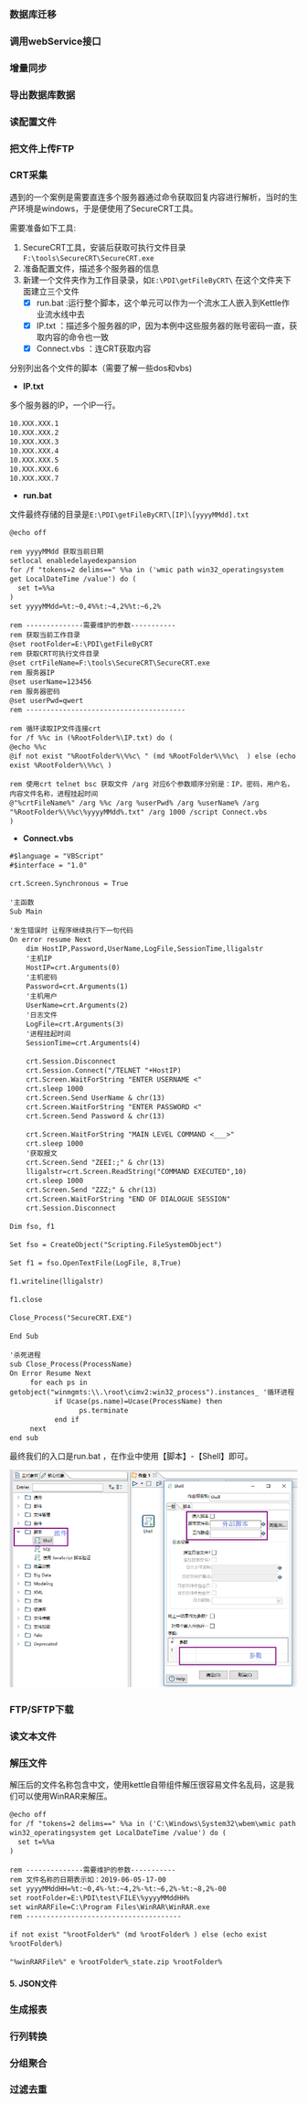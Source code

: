 <!-- ## 的案例积累 -->
### 数据库迁移
### 调用webService接口
### 增量同步
### 导出数据库数据
### 读配置文件
### 把文件上传FTP
### CRT采集

遇到的一个案例是需要直连多个服务器通过命令获取回复内容进行解析，当时的生产环境是windows，于是便使用了SecureCRT工具。

需要准备如下工具:

1. SecureCRT工具，安装后获取可执行文件目录`F:\tools\SecureCRT\SecureCRT.exe`
2. 准备配置文件，描述多个服务器的信息
3. 新建一个文件夹作为工作目录录，如`E:\PDI\getFileByCRT\` 在这个文件夹下面建立三个文件
   - [X] run.bat :运行整个脚本，这个单元可以作为一个流水工人嵌入到Kettle作业流水线中去
   - [X] IP.txt ：描述多个服务器的IP，因为本例中这些服务器的账号密码一直，获取内容的命令也一致
   - [X] Connect.vbs ：连CRT获取内容

分别列出各个文件的脚本（需要了解一些dos和vbs)

* **IP.txt**

多个服务器的IP，一个IP一行。

```dos
10.XXX.XXX.1
10.XXX.XXX.2
10.XXX.XXX.3
10.XXX.XXX.4
10.XXX.XXX.5
10.XXX.XXX.6
10.XXX.XXX.7
```

* **run.bat**

文件最终存储的目录是`E:\PDI\getFileByCRT\[IP]\[yyyyMMdd].txt`

```dos
@echo off

rem yyyyMMdd 获取当前日期
setlocal enabledelayedexpansion 
for /f "tokens=2 delims==" %%a in ('wmic path win32_operatingsystem get LocalDateTime /value') do (
  set t=%%a
)
set yyyyMMdd=%t:~0,4%%t:~4,2%%t:~6,2%

rem --------------需要维护的参数-----------
rem 获取当前工作目录
@set rootFolder=E:\PDI\getFileByCRT
rem 获取CRT可执行文件目录
@set crtFileName=F:\tools\SecureCRT\SecureCRT.exe
rem 服务器IP
@set userName=123456
rem 服务器密码
@set userPwd=qwert
rem ---------------------------------------

rem 循环读取IP文件连接crt
for /f %%c in (%RootFolder%\IP.txt) do (
@echo %%c 
@if not exist "%RootFolder%\%%c\ " (md %RootFolder%\%%c\  ) else (echo exist %RootFolder%\%%c\ )

rem 使用crt telnet bsc 获取文件 /arg 对应6个参数顺序分别是：IP，密码，用户名，内容文件名称，进程挂起时间
@"%crtFileName%" /arg %%c /arg %userPwd% /arg %userName% /arg "%RootFolder%\%%c\%yyyyMMdd%.txt" /arg 1000 /script Connect.vbs
)
```

* **Connect.vbs**

```vbs
#$language = "VBScript"
#$interface = "1.0"

crt.Screen.Synchronous = True

'主函数
Sub Main

'发生错误时 让程序继续执行下一句代码
On error resume Next
	dim HostIP,Password,UserName,LogFile,SessionTime,lligalstr
	'主机IP
	HostIP=crt.Arguments(0)
	'主机密码
	Password=crt.Arguments(1)
	'主机用户
	UserName=crt.Arguments(2)
	'日志文件
	LogFile=crt.Arguments(3)
	'进程挂起时间
	SessionTime=crt.Arguments(4)

    crt.Session.Disconnect
    crt.Session.Connect("/TELNET "+HostIP)
    crt.Screen.WaitForString "ENTER USERNAME <" 
	crt.sleep 1000
    crt.Screen.Send UserName & chr(13)
    crt.Screen.WaitForString "ENTER PASSWORD <"
	crt.Screen.Send Password & chr(13)
	
    crt.Screen.WaitForString "MAIN LEVEL COMMAND <___>" 
	crt.sleep 1000
	'获取报文
    crt.Screen.Send "ZEEI:;" & chr(13)
	lligalstr=crt.Screen.ReadString("COMMAND EXECUTED",10)
	crt.sleep 1000
	crt.Screen.Send "ZZZ;" & chr(13)
    crt.Screen.WaitForString "END OF DIALOGUE SESSION" 
    crt.Session.Disconnect  
 
Dim fso, f1

Set fso = CreateObject("Scripting.FileSystemObject")

Set f1 = fso.OpenTextFile(LogFile, 8,True)

f1.writeline(lligalstr)

f1.close

Close_Process("SecureCRT.EXE") 
	 
End Sub

'杀死进程 
sub Close_Process(ProcessName)  
On Error Resume Next  
     for each ps in getobject("winmgmts:\\.\root\cimv2:win32_process").instances_ '循环进程  
           if Ucase(ps.name)=Ucase(ProcessName) then  
                 ps.terminate  
           end if  
     next  
end sub
```
最终我们的入口是run.bat ，在作业中使用【脚本】-【Shell】即可。

![shell](img/shell.png)

### FTP/SFTP下载

### 读文本文件
### 解压文件

解压后的文件名称包含中文，使用kettle自带组件解压很容易文件名乱码，这是我们可以使用WinRAR来解压。
```dos
@echo off
for /f "tokens=2 delims==" %%a in ('C:\Windows\System32\wbem\wmic path win32_operatingsystem get LocalDateTime /value') do (
  set t=%%a
)

rem --------------需要维护的参数-----------
rem 文件名称的日期表示如：2019-06-05-17-00
set yyyyMMddHH=%t:~0,4%-%t:~4,2%-%t:~6,2%-%t:~8,2%-00
set rootFolder=E:\PDI\test\FILE\%yyyyMMddHH%
set winRARFile=C:\Program Files\WinRAR\WinRAR.exe
rem --------------------------------------

if not exist "%rootFolder%" (md %rootFolder% ) else (echo exist %rootFolder%)

"%winRARFile%" e %rootFolder%_state.zip %rootFolder%
```

#### 5. JSON文件
### 生成报表
### 行列转换
### 分组聚合
### 过滤去重